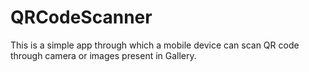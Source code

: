 # QRCodeScanner

This is a simple app through which a mobile device can scan QR code through camera or images present in Gallery.
